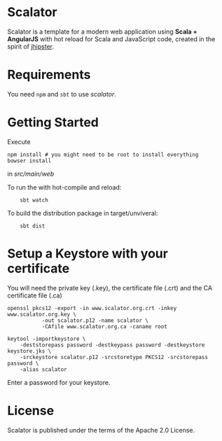 Scalator
========

Scalator is a template for a modern web application using **Scala + AngularJS** with hot reload for Scala and JavaScript code,
created in the spirit of [jhipster](https://github.com/jhipster).

Requirements
============

You need `npm` and `sbt` to use *scalator*.

Getting Started
===============

Execute
```
npm install # you might need to be root to install everything
bowser install
```
in *src/main/web*

To run the with hot-compile and reload:
```
    sbt watch
```

To build the distribution package in target/unviveral:
```
    sbt dist
```

Setup a Keystore with your certificate
======================================

You will need the private key (.key), the certificate file (.crt) and the CA certificate file (.ca)

    openssl pkcs12 -export -in www.scalator.org.crt -inkey www.scalator.org.key \
               -out scalator.p12 -name scalator \
               -CAfile www.scalator.org.ca -caname root

    keytool -importkeystore \
        -deststorepass password -destkeypass password -destkeystore keystore.jks \
        -srckeystore scalator.p12 -srcstoretype PKCS12 -srcstorepass password \
        -alias scalator

Enter a password for your keystore.

License
=======

Scalator is published under the terms of the Apache 2.0 License.
